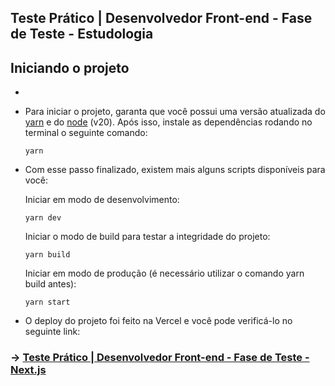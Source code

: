 ## Teste Prático | Desenvolvedor Front-end - Fase de Teste - Estudologia

## Iniciando o projeto

- 

- Para iniciar o projeto, garanta que você possui uma versão atualizada do [yarn](https://classic.yarnpkg.com/lang/en/docs/install/#debian-stable) e do [node](https://nodejs.org/pt) (v20). Após isso, instale as dependências rodando no terminal o seguinte comando:

  ```
  yarn
  ```

- Com esse passo finalizado, existem mais alguns scripts disponíveis para você:

  Iniciar em modo de desenvolvimento:

  ```
  yarn dev
  ```

  Iniciar o modo de build para testar a integridade do projeto:

  ```
  yarn build
  ```

  Iniciar em modo de produção (é necessário utilizar o comando yarn build antes):

  ```
  yarn start
  ```

- O deploy do projeto foi feito na Vercel e você pode verificá-lo no seguinte link:

### -> **[Teste Prático | Desenvolvedor Front-end - Fase de Teste - Next.js](https://teste-frontend-estudologia.vercel.app/home)**
